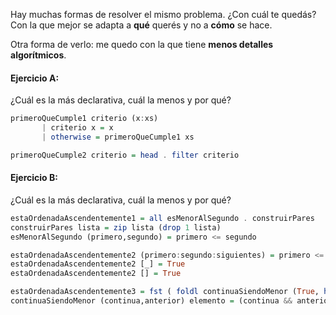 Hay muchas formas de resolver el mismo problema. ¿Con cuál te quedás?
Con la que mejor se adapta a **qué** querés y no a **cómo** se hace.

Otra forma de verlo: me quedo con la que tiene **menos detalles algorítmicos**. 

#### Ejercicio A:

¿Cuál es la más declarativa, cuál la menos y por qué?
```hs
primeroQueCumple1 criterio (x:xs) 
       | criterio x = x
       | otherwise = primeroQueCumple1 xs
```

```hs
primeroQueCumple2 criterio = head . filter criterio
```

#### Ejercicio B:

¿Cuál es la más declarativa, cuál la menos y por qué?
```hs
estaOrdenadaAscendentemente1 = all esMenorAlSegundo . construirPares
construirPares lista = zip lista (drop 1 lista)
esMenorAlSegundo (primero,segundo) = primero <= segundo
```

```hs
estaOrdenadaAscendentemente2 (primero:segundo:siguientes) = primero <= segundo && estaOrdenadaAscendentemente2 (segundo:siguientes)
estaOrdenadaAscendentemente2 [_] = True
estaOrdenadaAscendentemente2 [] = True
```

```hs
estaOrdenadaAscendentemente3 = fst ( foldl continuaSiendoMenor (True, head lista) lista )
continuaSiendoMenor (continua,anterior) elemento = (continua && anterior <= elemento, elemento)
```

